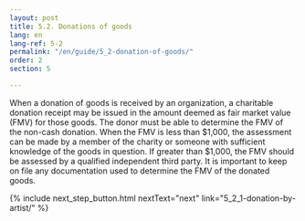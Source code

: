 ```yaml
---
layout: post
title: 5.2. Donations of goods
lang: en
lang-ref: 5-2
permalink: "/en/guide/5_2-donation-of-goods/"
order: 2
section: 5

---
```

When a donation of goods is received by an organization, a charitable donation receipt may be issued in the amount deemed as fair market value (FMV) for those goods. The donor must be able to determine the FMV of the non-cash donation. When the FMV is less than $1,000, the assessment can be made by a member of the charity or someone with sufficient knowledge of the goods in question. If greater than $1,000, the FMV should be assessed by a qualified independent third party. It is important to keep on file any documentation used to determine the FMV of the donated goods.

{% include next_step_button.html nextText="next" link="5_2_1-donation-by-artist/" %}